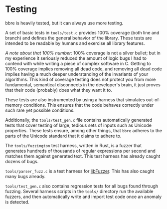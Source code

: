 # Testing

bbre is heavily tested, but it can always use more testing.

A set of basic tests in `tools/test.c` provides 100% coverage (both line and branch) and defines the general behavior of the library. These tests are intended to be readable by humans and exercise all library features.

*A note about that 100% number:* 100% coverage is not a silver bullet; but in my experience it seriously reduced the amount of logic bugs I had to contend with while writing a piece of complex software in C. Getting to 100% coverage implies removing all dead code, and removing all dead code implies having a much deeper understanding of the invariants of your algorithms. This kind of coverage testing does not protect you from more fundamental, semantical disconnects in the developer's brain, it just proves that their code (probably) does what they want it to.

These tests are also instrumented by using a harness that simulates out-of-memory conditions. This ensures that the code behaves correctly under such rare yet possible conditions.

Additionally, the `tools/test_gen.c` file contains automatically generated tests that cover testing of large, tedious sets of inputs such as Unicode properties. These tests ensure, among other things, that `bbre` adheres to the parts of the Unicode standard that it claims to adhere to.

The `tools/fuzzington` test harness, written in Rust, is a fuzzer that generates hundreds of thousands of regular expressions per second and matches them against generated text. This test harness has already caught dozens of bugs.

`tools/parser_fuzz.c` is a test harness for [libFuzzer](https://llvm.org/docs/LibFuzzer.html). This has also caught many bugs already.

`tools/test_gen.c` also contains regression tests for all bugs found through fuzzing. Several harness scripts in the `tools/` directory run the available fuzzers, and then automatically write and import test code once an anomaly is detected.
